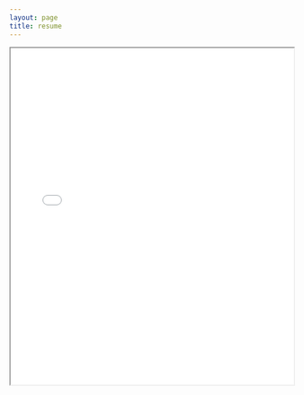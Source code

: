 ```yaml
---
layout: page
title: resume
---
```


<iframe src="/assets/AH_resume_website.pdf" width="100%" height="600px"></iframe>
